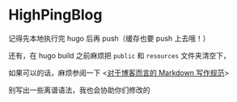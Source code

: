 # HighPingBlog

记得先本地执行完 hugo 后再 push（缓存也要 push 上去哦！）

还有，在 hugo build 之前麻烦把 `public` 和 `resources` 文件夹清空下，

如果可以的话，麻烦参阅一下 <[对于博客而言的 Markdown 写作规范](https://nomao.blog.highp.ing/p/writemarkdown/)>

别写出一些离谱语法，我也会协助你们修改的
